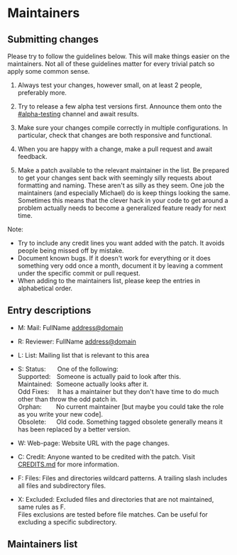 <!-- SPDX-License-Identifier: MIT -->

# Maintainers

## Submitting changes

Please try to follow the guidelines below. This will make things easier on the maintainers.
Not all of these guidelines matter for every trivial patch so apply some common sense.

1.  Always test your changes, however small, on at least 2 people, preferably more.

1.  Try to release a few alpha test versions first.
    Announce them onto the [#alpha-testing](https://discord.gg/Hr36hVVV) channel and await results.

1.  Make sure your changes compile correctly in multiple configurations.
    In particular, check that changes are both responsive and functional.

1.  When you are happy with a change, make a pull request and await feedback.

1.  Make a patch available to the relevant maintainer in the list.
    Be prepared to get your changes sent back with seemingly silly requests about formatting and naming.
    These aren't as silly as they seem. One job the maintainers (and especially Michael)
    do is keep things looking the same. Sometimes this means that the clever hack in your code
    to get around a problem actually needs to become a generalized feature ready for next time.

Note:

-   Try to include any credit lines you want added with the patch.
    It avoids people being missed off by mistake.  
-   Document known bugs.
    If it doesn't work for everything or it does something very odd once a month,
    document it by leaving a comment under the specific commit or pull request.
-   When adding to the maintainers list, please keep the entries in alphabetical order.

## Entry descriptions

-   M: Mail: FullName <address@domain>

-   R: Reviewer: FullName <address@domain>

-   L: List: Mailing list that is relevant to this area

<!--! The whitespaces below are necesarry !-->
-   S: Status:      One of the following:  
    Supported:   Someone is actually paid to look after this.  
    Maintained:  Someone actually looks after it.  
    Odd Fixes:    It has a maintainer but they don't have time to do much other than throw the odd patch in.  
    Orphan:       No current maintainer [but maybe you could take the role as you write your new code].  
    Obsolete:     Old code. Something tagged obsolete generally means it has been replaced by a better version.

-   W: Web-page: Website URL with the page changes.

-   C: Credit: Anyone wanted to be credited with the patch.
    Visit [CREDITS.md](https://github.com/CMihai99/fyndro/blob/main/CREDITS.md) for more information.

-   F: Files: Files and directories wildcard patterns.
    A trailing slash includes all files and subdirectory files.

-   X: Excluded: Excluded files and directories that are not maintained, same rules as F.  
    Files exclusions are tested before file matches. Can be useful for excluding a specific subdirectory.

## Maintainers list
